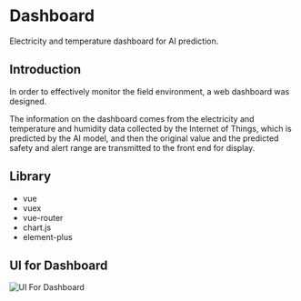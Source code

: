 # Dashboard
Electricity and temperature dashboard for AI prediction.

## Introduction
In order to effectively monitor the field environment, a web dashboard was designed.

The information on the dashboard comes from the electricity and temperature and humidity data collected by the Internet of Things, which is predicted by the AI model, and then the original value and the predicted safety and alert range are transmitted to the front end for display.

## Library
- vue
- vuex
- vue-router
- chart.js
- element-plus
## UI for Dashboard
![UI For Dashboard](https://user-images.githubusercontent.com/50144690/123568937-fc04d080-d7f7-11eb-95df-ce859d0cb4e7.png "UI For Dashboard")
